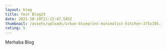 ```yaml
---
layout: blog
title: Test Blog23
date: 2021-10-19T21:12:47.545Z
thumbnail: /assets/uploads/urban-blueprint-minimalist-kitchen-375x195.jpg
rating: 5
---
```

Merhaba Blog
